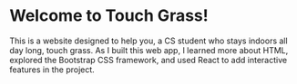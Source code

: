 # Welcome to Touch Grass!
This is a website designed to help you, a CS student who stays indoors all day long, touch grass.
As I built this web app, I learned more about HTML, explored the Bootstrap CSS framework, and used React to add interactive features in the project.
